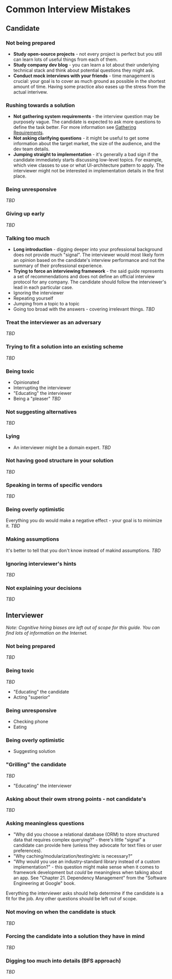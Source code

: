 # Common Interview Mistakes

## Candidate

### Not being prepared
- **Study open-source projects** - not every project is perfect but you still can learn lots of useful things from each of them.
- **Study company dev blog** - you can learn a lot about their underlying technical stack and think about potential questions they might ask.
- **Conduct mock interviews with your friends** - time management is crucial: your goal is to cover as much ground as possible in the shortest amount of time. Having some practice also eases up the stress from the actual interivew.

### Rushing towards a solution
- **Not gathering system requirements** - the interview question may be purposely vague. The candidate is expected to ask more questions to define the task better. For more information see [Gathering Requirements](https://github.com/weeeBox/mobile-system-design#gathering-requirements).
- **Not asking clarifying questions** - it might be useful to get some information about the target market, the size of the audience, and the dev team details.
- **Jumping straight to implementation** - it's generally a bad sign if the candidate immediately starts discussing low-level topics. For example, which view classes to use or what UI-architecture pattern to apply. The interviewer might not be interested in implementation details in the first place.

### Being unresponsive
_TBD_

### Giving up early
_TBD_

### Talking too much
- **Long introduction** - digging deeper into your professional background does not provide much "signal". The interviewer would most likely form an opinion based on the candidate's interview performance and not the summary of their professional experience.
- **Trying to force an interviewing framework** - the said guide represents a set of recommendations and does not define an official interview protocol for any company. The candidate should follow the interviewer's lead in each particular case.
- Ignoring the interviewer
- Repeating yourself
- Jumping from a topic to a topic
- Going too broad with the answers - covering irrelevant things.
_TBD_

### Treat the interviewer as an adversary
_TBD_

### Trying to fit a solution into an existing scheme
_TBD_

### Being toxic
- Opinionated
- Interrupting the interviewer
- "Educating" the interviewer
- Being a "pleaser"
_TBD_

### Not suggesting alternatives
_TBD_

### Lying
- An interviewer might be a domain expert.
_TBD_

### Not having good structure in your solution
_TBD_

### Speaking in terms of specific vendors
_TBD_

### Being overly optimistic
Everything you do would make a negative effect - your goal is to minimize it.
_TBD_

### Making assumptions
It's better to tell that you don't know instead of makind assumptions.
_TBD_


### Ignoring interviewer's hints
_TBD_

### Not explaining your decisions
_TBD_

## Interviewer
_Note: Cognitive hiring biases are left out of scope for this guide. You can find lots of information on the Internet._

### Not being prepared
_TBD_

### Being toxic
_TBD_
- "Educating" the candidate
- Acting "superior"

### Being unresponsive
- Checking phone
- Eating

### Being overly optimistic
- Suggesting solution

### "Grilling" the candidate
_TBD_

- "Educating" the interviewer

### Asking about their owm strong points - not candidate's
_TBD_

### Asking meaningless questions
- "Why did you choose a relational database (ORM) to store structured data that requires complex querying?" - there's little "signal" a candidate can provide here (unless they advocate for text files or user preferences).
- "Why caching/modularization/testing/etc is necessary?"
- "Why would you use an industry-standard library instead of a custom implementation?" - this question might make sense when it comes to framework development but _could_ be meaningless when talking about an app. See "Chapter 21. Dependency Management" from the "Software Engineering at Google" book.

Everything the interviewer asks should help determine if the candidate is a fit for the job. Any other questions should be left out of scope.

### Not moving on when the candidate is stuck
_TBD_

### Forcing the candidate into a solution they have in mind
_TBD_

### Digging too much into details (BFS approach)
_TBD_
